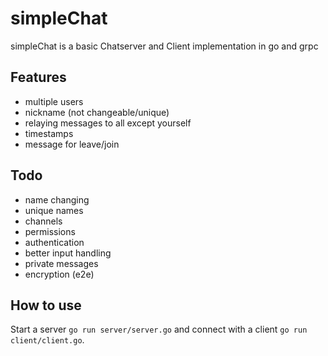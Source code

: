 # simpleChat

simpleChat is a basic Chatserver and Client implementation in go and grpc

## Features

- multiple users
- nickname (not changeable/unique)
- relaying messages to all except yourself
- timestamps
- message for leave/join

## Todo

- name changing
- unique names
- channels
- permissions
- authentication
- better input handling
- private messages
- encryption (e2e)

## How to use

Start a server ```go run server/server.go``` and connect with a client ```go run client/client.go```.
